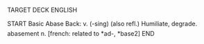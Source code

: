 TARGET DECK
ENGLISH

START
Basic
Abase
Back: v. (-sing) (also refl.) Humiliate, degrade.  abasement n. [french: related to *ad-, *base2]
END
